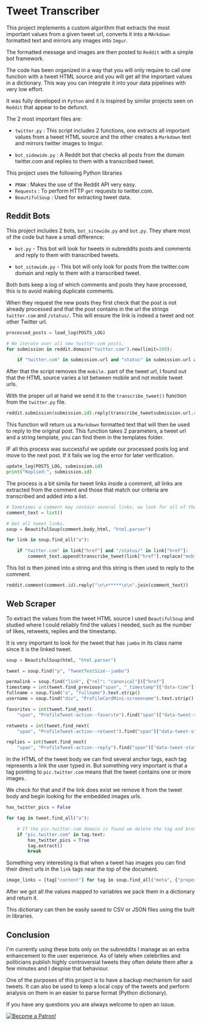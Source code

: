 # Tweet Transcriber

This project implements a custom algorithm that extracts the most important values from a given tweet url, converts it into a `MArkdown`  formatted text and mirrors any images into `Imgur`.

The formatted message and images are then posted to `Reddit` with a simple bot framework.

The code has been organized in a way that you will only require to call one function with a tweet HTML source and you will get all the important values in a dictionary. This way you can integrate it into your data pipelines with very low effort.

It was fully developed in `Python` and it is inspired by similar projects seen on `Reddit` that appear to be defunct.

The 2 most important files are:

* `twitter.py` : This script includes 2 functions, one extracts all important values from a tweet HTML source and the other creates a `Markdown` text and mirrors twitter images to Imgur.

* `bot_sidewide.py` : A Reddit bot that checks all posts from the domain twitter.com and replies to them with a transcribed tweet.

This project uses the following Python libraries

* `PRAW` : Makes the use of the Reddit API very easy.
* `Requests` : To perform HTTP `get` requests to twitter.com.
* `BeautifulSoup` : Used for extracting tweet data.

## Reddit Bots

This project includes 2 bots, `bot_sitewide.py` and `bot.py`. They share most of the code but have a small difference:

* `bot.py` - This bot will look for tweets in subreddits posts and comments and reply to them with transcribed tweets.

* `bot_sitewide.py` - This bot will only look for posts from the twitter.com domain and reply to them with a transcribed tweet.

Both bots keep a log of which comments and posts they have processed, this is to avoid making duplicate comments.

When they request the new posts they first check that the post is not already processed and that the post contains in the url the strings `twitter.com` and `/status/`. This will ensure the link is indeed a tweet and not other Twitter url.

```python
processed_posts = load_log(POSTS_LOG)

# We iterate over all new twitter.com posts.
for submission in reddit.domain("twitter.com").new(limit=100):

    if "twitter.com" in submission.url and "status" in submission.url and submission.id not in processed_posts:
```

After that the script removes the `mobile.` part of the tweet url, I found out that the HTML source varies a lot between mobile and not mobile tweet urls.

With the proper url at hand we send it to the `transcribe_tweet()` function from the `twitter.py` file.

```python
reddit.submission(submission.id).reply(transcribe_tweetsubmission.url.replace("mobile.", ""), MESSAGE_TEMPLATE))
```

This function will return us a `Markdown` formatted text that will then be used to reply to the original post. This function takes 2 parameters, a tweet url and a string template, you can find them in the templates folder.

IF all this process was successful we update our processed posts log and move to the next post. If it fails we log the error for later verification.

```python
update_log(POSTS_LOG, submission.id)
print("Replied:", submission.id)
```

The process is a bit simila for tweet links inside a comment, all links are extracted from the comment and those that match our criteria are transcribed and added into a list.

```python
# Sometimes a comment may contain several links, we look for all of them.
comment_text = list()

# Get all tweet links.
soup = BeautifulSoup(comment.body_html, "html.parser")

for link in soup.find_all("a"):

    if "twitter.com" in link["href"] and "/status/" in link["href"]:
        comment_text.append(transcribe_tweet(link["href"].replace("mobile.", ""), MESSAGE_TEMPLATE))
```

This list is then joined into a string and this string is then used to reply to the comment.

```python
reddit.comment(comment.id).reply("\n\n*****\n\n".join(comment_text))
```

## Web Scraper

To extract the values from the tweet HTML source I used `BeautifulSoup` and studied where I could reliably find the values I needed, such as the number of likes, retweets, replies and the timestamp.

It is very important to look for the tweet that has `jumbo` in its class name since it is the linked tweet.

```python
soup = BeautifulSoup(html, "html.parser")

tweet = soup.find("p", "TweetTextSize--jumbo")

permalink = soup.find("link", {"rel": "canonical"})["href"]
timestamp = int(tweet.find_previous("span", "_timestamp")["data-time"])
fullname = soup.find("a", "fullname").text.strip()
username = soup.find("div", "ProfileCardMini-screenname").text.strip()

favorites = int(tweet.find_next(
    "span", "ProfileTweet-action--favorite").find("span")["data-tweet-stat-count"])

retweets = int(tweet.find_next(
    "span", "ProfileTweet-action--retweet").find("span")["data-tweet-stat-count"])

replies = int(tweet.find_next(
    "span", "ProfileTweet-action--reply").find("span")["data-tweet-stat-count"])
```

In the HTML of the tweet body we can find several anchor tags, each tag represents a link the user typed in. But something very important is that a tag pointing to `pic.twitter.com` means that the tweet contains one or more images.

We check for that and if the link does exist we remove it from the tweet body and begin looking for the embedded images urls.

```python
has_twitter_pics = False

for tag in tweet.find_all("a"):

    # If the pic.twitter.com domain is found we delete the tag and break the loop.
    if "pic.twitter.com" in tag.text:
        has_twitter_pics = True
        tag.extract()
        break
```

Something very interesting is that when a tweet has images you can find their direct urls in the `link` tags near the top of the document.

```python
image_links = [tag["content"] for tag in soup.find_all("meta", {"property": "og:image"})]
```

After we got all the values mapped to variables we pack them in a dictionary and return it.

This dictionary can then be easily saved to CSV or JSON files using the built in libraries.

## Conclusion

I'm currently using these bots only on the subreddits I manage as an extra enhancement to the user experience. As of lately when celebrities and politicians publish highly controversial tweets they often delete them after a few minutes and I despise that behaviour.

One of the purposes of this project is to have a backup mechanism for said tweets. It can also be used to keep a local copy of the tweets and perform analysis on them in an easier to parse format (Python dictionary).

If you have any questions you are always welcome to open an issue.

[![Become a Patron!](https://c5.patreon.com/external/logo/become_a_patron_button.png)](https://www.patreon.com/bePatron?u=20521425)